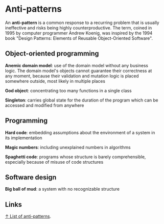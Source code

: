 # Anti-patterns

An **anti-pattern** is a common response to a recurring problem that is usually ineffective and risks being highly counterproductive. The term, coined in 1995 by computer programmer Andrew Koenig, was inspired by the 1994 book "Design Patterns: Elements of Reusable Object-Oriented Software".

## Object-oriented programming

**Anemic domain model**: use of the domain model without any business logic. The domain model's objects cannot guarantee their correctness at any moment, because their validation and mutation logic is placed somewhere outside, most likely in multiple places

**God object**: concentrating too many functions in a single class

**Singleton**: carries global state for the duration of the program which can be accessed and modified from anywhere

## Programming

**Hard code**: embedding assumptions about the environment of a system in its implementation

**Magic numbers**: including unexplained numbers in algorithms

**Spaghetti code**: programs whose structure is barely comprehensible, especially because of misuse of code structures

## Software design

**Big ball of mud**: a system with no recognizable structure

## Links

[↑ List of anti-patterns](https://en.wikipedia.org/wiki/Anti-pattern).

